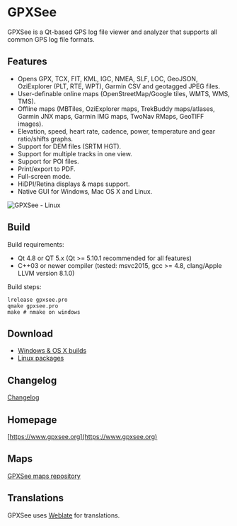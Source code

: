 # GPXSee
GPXSee is a Qt-based GPS log file viewer and analyzer that supports all common GPS log file formats.

## Features
* Opens GPX, TCX, FIT, KML, IGC, NMEA, SLF, LOC, GeoJSON, OziExplorer (PLT, RTE, WPT), Garmin CSV and geotagged JPEG files.
* User-definable online maps (OpenStreetMap/Google tiles, WMTS, WMS, TMS).
* Offline maps (MBTiles, OziExplorer maps, TrekBuddy maps/atlases, Garmin JNX maps, Garmin IMG maps, TwoNav RMaps, GeoTIFF images).
* Elevation, speed, heart rate, cadence, power, temperature and gear ratio/shifts graphs.
* Support for DEM files (SRTM HGT).
* Support for multiple tracks in one view.
* Support for POI files.
* Print/export to PDF.
* Full-screen mode.
* HiDPI/Retina displays & maps support.
* Native GUI for Windows, Mac OS X and Linux.

![GPXSee - Linux](https://a.fsdn.com/con/app/proj/gpxsee/screenshots/linux2.png)

## Build
Build requirements:
* Qt 4.8 or QT 5.x (Qt >= 5.10.1 recommended for all features)
* C++03 or newer compiler (tested: msvc2015, gcc >= 4.8, clang/Apple LLVM version 8.1.0)

Build steps:
```shell
lrelease gpxsee.pro
qmake gpxsee.pro
make # nmake on windows
```

## Download
* [Windows & OS X builds](http://sourceforge.net/projects/gpxsee)
* [Linux packages](http://software.opensuse.org/download.html?project=home%3Atumic%3AGPXSee&package=gpxsee)

## Changelog
[Changelog](https://build.opensuse.org/package/view_file/home:tumic:GPXSee/gpxsee/gpxsee.changes)

## Homepage
[https://www.gpxsee.org](https://www.gpxsee.org)

## Maps
[GPXSee maps repository](https://github.com/tumic0/GPXSee-maps)

## Translations
GPXSee uses [Weblate](https://hosted.weblate.org/projects/gpxsee/translations/) for translations.
